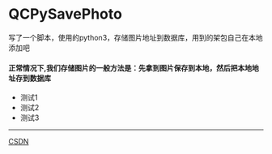 # QCPySavePhoto
写了一个脚本，使用的python3，存储图片地址到数据库，用到的架包自己在本地添加吧

#### 正常情况下,我们存储图片的一般方法是：先拿到图片保存到本地，然后把本地地址存到数据库

* 测试1
* 测试2
* 测试3
---
[CSDN](https://blog.csdn.net/dangbai01_)
